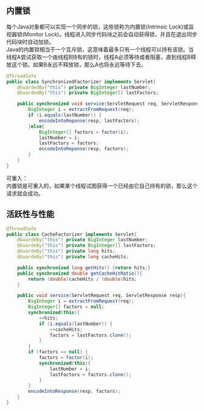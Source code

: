 内置锁
--------------
每个Java对象都可以实现一个同步的锁，这些锁称为内置锁(Intrinsic Lock)或监视器锁(Monitor Lock)。线程进入同步代码块之前会自动获得锁，并且在退出同步代码块时自动加锁。  
Java的内置锁相当于一个互斥锁，这意味着最多只有一个线程可以持有该锁。当线程A尝试获取一个由线程B持有的锁时，线程A必须等待或者阻塞，直到线程B释放这个锁。如果B永远不释放锁，那么A也将永远等待下去。    
```java
@ThreadSafe
public class SynchronizedFactorizer implements Servlet{
	@GuardedBy("this") private BigInteger lastNumber;
	@GuardedBy("this") private BigInteger[] lastFactors;

	public synchronized void service(ServletRequest req, ServletResponse resp){
		BigInteger i = extractFromRequest(req);
		if (i.equals(lastNumber)) {
			encodeIntoReponse(resp, lastFactors);
		}else{
			BigInteger[] factors = factor(i);
			lastNumber = i;
			lastFactors = factors;
			encodeIntoReponse(resp, factors);
		}
	}
}
```
可重入：  
内置锁是可重入的，如果某个线程试图获得一个已经由它自己持有的锁，那么这个请求就会成功。


活跃性与性能
------------

```java
@ThreadSafe
public class CacheFactorizer implements Servlet{
	@GuardeBy("this") private BigInteger lastNumber;
	@GuardeBy("this") private BigInteger[] lastFactors;
	@GuardeBy("this") private long hits;
	@GuardeBy("this") private long cacheHits;

	public synchronized long getHits() {return hits;}
	public synchronized double getCacheHitRatio(){
		return (double)cacheHits / (double)hits;
	}

	public void service(ServletRequest req, ServletResponse resp){
		BigInteger i = extractFromRequest(req);
		BigInteger[] factors = null;
		synchronized(this){
			++hits;
			if (i.equals(lastNumber)) {
				++cacheHits;
				factors = lastFactors.clone();
			}
		}
		if (factors == null) {
			factors = factor(i);
			synchronized(this){
				lastNumber = i;
				lastFactors = factors.clone();
			}
		}
		encodeIntoResponse(resp, factors);
	}
}
```
